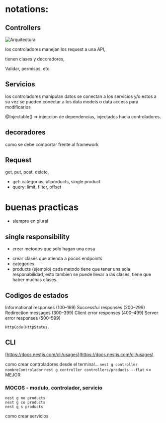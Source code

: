 # notations:

## Controllers

![Arquitectura](https://static.platzi.com/media/user_upload/Captura-072763bb-e6fd-4917-bdc1-797a1768890e.jpg)

los controladores manejan los request a una API,

tienen clases y decoradores,

Validar, permisos, etc.

## Servicios

los controladores manipulan datos se conectan a los servicios y/o estos a su vez se pueden conectar a los data models o data access para modificarlos

@Injectable() => injeccion de dependencias, injectados hacia controladores.

## decoradores

como se debe comportar frente al framework

## Request

get, put, post, delete,

- get: categorias, allproducts, single product
- query: limit, filter, offset

# buenas practicas

- siempre en plural

## single responsibility

- crear metodos que solo hagan una cosa

* crear clases que atienda a pocos endpoints
* categories
* products (ejemplo)
  cada metodo tiene que tener una sola responabilidad, esto tambien se puede llevar a las clases, tiene que haber muchas clases.

## Codigos de estados

Informational responses (100–199)
Successful responses (200–299)
Redirection messages (300–399)
Client error responses (400–499)
Server error responses (500–599)

`HttpCode(HttpStatus. `

## CLI

[https://docs.nestjs.com/cli/usages](https://docs.nestjs.com/cli/usages)

como crear controladores desde el terminal...
`nest g controller nombreControlador`
`nest g controller controllers/products --flat` <= MEJOR

### MOCOS - modulo, controlador, servicio

```
nest g mo products
nest g co products
nest g s products

```

como crear servicios
